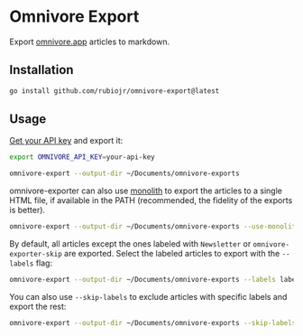 # Omnivore Export

Export [omnivore.app](https://omnivore.app) articles to markdown.

## Installation

```bash
go install github.com/rubiojr/omnivore-export@latest
```

## Usage

[Get your API key](https://docs.omnivore.app/integrations/api.html#getting-an-api-token) and export it:
```bash
export OMNIVORE_API_KEY=your-api-key
```

```bash
omnivore-export --output-dir ~/Documents/omnivore-exports
```

omnivore-exporter can also use [monolith](https://github.com/Y2Z/monolith) to export the articles to a single HTML file, if available in the PATH (recommended, the fidelity of the exports is better). 

```bash
omnivore-export --output-dir ~/Documents/omnivore-exports --use-monolith
```

By default, all articles except the ones labeled with `Newsletter` or `omnivore-exporter-skip` are exported. Select the labeled articles to export with the `--labels` flag:

```bash
omnivore-export --output-dir ~/Documents/omnivore-exports --labels label-to-export --labels another-label
```

You can also use `--skip-labels` to exclude articles with specific labels and export the rest:

```bash
omnivore-export --output-dir ~/Documents/omnivore-exports --skip-labels label-to-skip
```
